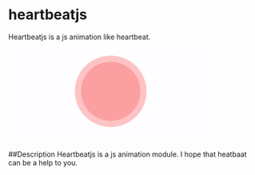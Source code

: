 # heartbeatjs
Heartbeatjs is a js animation like heartbeat.
![](./img/heartbeatjs.gif)

##Description
Heartbeatjs is a js animation module.
I hope that heatbaat can be a help to you.
